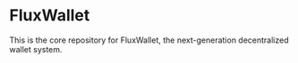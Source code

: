 # FluxWallet

This is the core repository for FluxWallet, the next-generation decentralized wallet system.